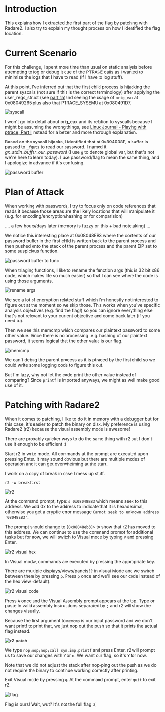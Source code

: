# Introduction

This explains how I extracted the first part of the flag by patching with
Radare2. I also try to explain my thought process on how I identified the flag location.

# Current Scenario

For this challenge, I spent more time than usual on static analysis before attempting to
log or debug it due of the PTRACE calls as I wanted to minimize the logs that I
have to read (if I have to log stuff).

At this point, I've inferred out that the first child process is hijacking the
parent syscalls (not sure if this is the correct terminology) after applying
the user_regs_struct (see [part 1a](part1a.md))and seeing the usage of `orig_eax` at
0x08049265 plus also that PTRACE_SYSEMU at 0x080491D7.

![syscall](img/part1b-01.png)

I won't go into detail about orig_eax and its relation to syscalls because I
might be assuming the wrong things, see
[Linux Journal - Playing with ptrace, Part I](https://www.linuxjournal.com/article/6100)
instead for a better and more  thorough explanation.

Based on the syscall hijacks, I identified that at 0x804938F, a buffer is
passed to `_fgets` to read our password. I named it *gx_stdin_buffer_our_password* (I use `g` to denote global var, but that's
not we're here to learn today). I use password/flag to mean the same thing,
and I apologize in advance if it's confusing.

![password buffer](img/part1b-02.png)

# Plan of Attack

When working with passwords, I try to focus only on code references that reads it because
those areas are the likely locations that will manipulate it (e.g. for encoding/encryption/hashing
or for comparision)

.... a few hours/days later (memory is fuzzy on this + bad notetaking) ...

We notice this interesting place at 0x08048EB3 where the contents of our password
buffer in the first child is written back to the parent process and then pushed
onto the stack of the parent process and the parent EIP set to some suspicious function.

![password buffer to func](img/part1b-03.png)

When triaging functions, I like to rename the function args (this is 32 bit x86
code, which makes life so much easier) so that I can see where the code is
using those arguments.

![rename args](img/part1b-04.png)

We see a lot of encryption related stuff which I'm honestly not interested to
figure out at the moment so we skip those. This works when you've
specific analysis objectives (e.g. find the flag!) so you can ignore everything
else that's not relevant to your current objective and come back later (if you need to).

Then we see this memcmp which compares our plaintext password to some other value.
Since there is no processing .e.g. hashing of our plaintext password, it seems
logical that the other value is our flag.

![memcmp](img/part1b-05.png)

We can't debug the parent process as it is ptraced by the first child so we could
write some logging code to figure this out.

But I'm lazy, why not let the code print the other value instead of comparing?
Since `printf` is imported anyways, we might as well make good use of it.

# Patching with Radare2

When it comes to patching, I like to do it in memory with a debugger but for
this case, it's easier to patch the binary on disk. My preference is using
Radare2 (r2) because the visual assembly mode is awesome!

There are probably quicker ways to do the same thing with r2 but I don't use it enough
to be efficient :(

Start r2 in write mode. All commands at the prompt are executed upon pressing
Enter. It may sound obvious but there are multiple modes of operation and it
can get overwhelming at the start.

I work on a copy of break in case I mess up stuff.

```
r2 -w breakfirst
```

![r2](img/part1b-06.png)

At the command prompt, type: `s 0x08048EB3` which means seek to this address. We add 0x
to the address to indicate that it is hexadecimal, otherwise you get a cryptic
error message `Cannot seek to unknown address '08048EB3'`.

The prompt should change to `[0x08048eb3]>` to show that r2 has moved to this address.
We can continue to use the command prompt for additional tasks but for now, we will
switch to Visual mode by typing `V` and pressing Enter.

![r2 visual hex](img/part1b-07.png)

In Visual modw, commands are executed by pressing the appropriate key.

There are multiple displays/views/panels?? in Visual Mode and we switch between them by
pressing `p`. Press `p` once and we'll see our code instead of the hex view
(default).

![r2 visual code](img/part1b-08.png)

Press `A` once and the Visual Assembly prompt appears at the top. Type or paste
in valid assembly instructions separated by `;` and r2 will show the changes
visually.

Because the first argument to `memcmp` is our input password and we don't want printf to
print that, we just nop out the push so that it prints the actual flag instead.

![r2 patch](img/part1b-09.png)

We type `nop;nop;nop;call sym.imp.printf` and press Enter. r2 will
prompt us to save our changes with `Y` or `n`. We want our flag, so it's `Y` for now.

Note that we did not adjust the stack after nop-ping out the push as we
do not require the binary to continue working correctly after printing.

Exit Visual mode by pressing `q`. At the command prompt, enter `quit` to exit
r2.

![flag](img/part1b-10.png)

Flag is ours! Wait, wut? It's not the full flag :(
